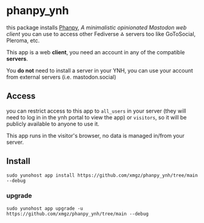 # phanpy_ynh

this package installs [Phanpy](https://phanpy.social), *A minimalistic opinionated Mastodon web client* you can use to access other Fediverse ⁂ servers too like GoToSocial, Pleroma, etc.

This app is a web **client**, you need an account in any of the compatible **servers**.

You **do not** need to install a server in your YNH, you can use your account from external servers (i.e. mastodon.social)

## Access

you can restrict access to this app to `all_users` in your server (they will need to log in in the ynh portal to view the app) or `visitors`, so it will be publicly available to anyone to use it.

This app runs in the visitor's browser, no data is managed in/from your server.

## Install

`sudo yunohost app install https://github.com/xmgz/phanpy_ynh/tree/main --debug`

### upgrade

`sudo yunohost app upgrade -u https://github.com/xmgz/phanpy_ynh/tree/main --debug`
